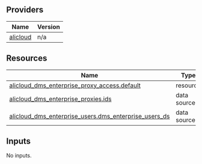 <!-- BEGIN_TF_DOCS -->
## Providers

| Name | Version |
|------|---------|
| <a name="provider_alicloud"></a> [alicloud](#provider\_alicloud) | n/a |

## Resources

| Name | Type |
|------|------|
| [alicloud_dms_enterprise_proxy_access.default](https://registry.terraform.io/providers/hashicorp/alicloud/latest/docs/resources/dms_enterprise_proxy_access) | resource |
| [alicloud_dms_enterprise_proxies.ids](https://registry.terraform.io/providers/hashicorp/alicloud/latest/docs/data-sources/dms_enterprise_proxies) | data source |
| [alicloud_dms_enterprise_users.dms_enterprise_users_ds](https://registry.terraform.io/providers/hashicorp/alicloud/latest/docs/data-sources/dms_enterprise_users) | data source |

## Inputs

No inputs.
<!-- END_TF_DOCS -->    